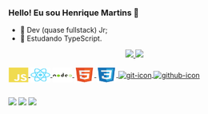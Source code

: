 ### Hello! Eu sou Henrique Martins 👋

- 🔭 Dev (quase fullstack) Jr;
- 🌱 Estudando TypeScript.

<div align="center">
  <a href="https://github.com/Henrique-M01">
  <img height="179em" max-width="45%" src="https://github-readme-stats.vercel.app/api?username=Henrique-M01&show_icons=true&theme=chartreuse-dark&include_all_commits=true&count_private=true"/>
  <img height="179em" max-width="45%" src="https://github-readme-stats.vercel.app/api/top-langs/?username=Henrique-M01&layout=compact&langs_count=7&theme=chartreuse-dark"/>
</div>
  
<div style="display: inline_block"><br>
  <img align="center" alt="js-icon" height="30" width="40" src="https://raw.githubusercontent.com/devicons/devicon/master/icons/javascript/javascript-plain.svg">
  <img align="center" alt="react-icon" height="30" width="40" src="https://raw.githubusercontent.com/devicons/devicon/master/icons/react/react-original.svg">
  <img align="center" alt="node-icon" height="30" width="40" src="https://github.com/devicons/devicon/blob/v2.15.0/icons/nodejs/nodejs-original-wordmark.svg">
  <img align="center" alt="HTML-icon" height="30" width="40" src="https://raw.githubusercontent.com/devicons/devicon/master/icons/html5/html5-original.svg">
  <img align="center" alt="CSS-icon" height="30" width="40" src="https://raw.githubusercontent.com/devicons/devicon/master/icons/css3/css3-original.svg">
  <img align="center" alt="git-icon" height="30" width="40" src="https://cdn.jsdelivr.net/gh/devicons/devicon/icons/git/git-original.svg">
  <img align="center" alt="github-icon" height="30" width="40" src="https://cdn.jsdelivr.net/gh/devicons/devicon/icons/github/github-original.svg">
</div>

  ##
  
<div> 
  <a href="https://www.instagram.com/hmartinswd2/" target="_blank"><img src="https://img.shields.io/badge/-Instagram-%23E4405F?style=for-the-badge&logo=instagram&logoColor=white" target="_blank"></a>
<!--  <a href="https://discord.gg/wagxzStdcR" target="_blank"><img src="https://img.shields.io/badge/Discord-7289DA?style=for-the-badge&logo=discord&logoColor=white" target="_blank"></a>  -->
  <a href = "mailto:hickm018@gmail.com"><img src="https://img.shields.io/badge/-Gmail-%23333?style=for-the-badge&logo=gmail&logoColor=white" target="_blank"></a>
  <a href="https://www.linkedin.com/in/henrique-martins01/" target="_blank"><img src="https://img.shields.io/badge/-LinkedIn-%230077B5?style=for-the-badge&logo=linkedin&logoColor=white" target="_blank"></a> 
</div>
